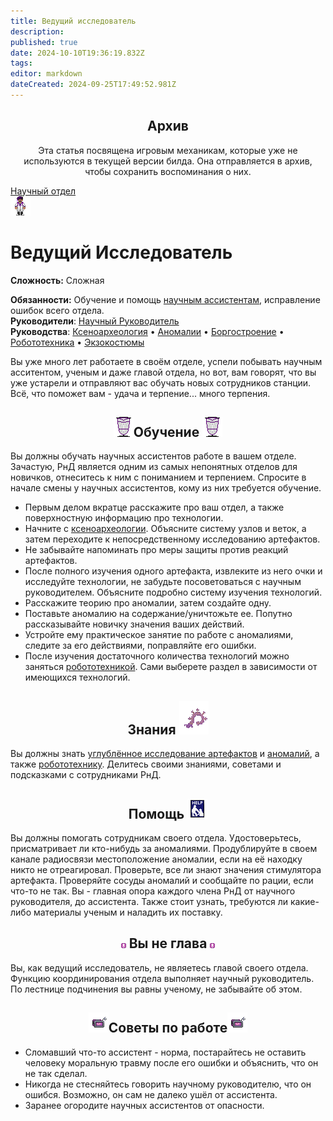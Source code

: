 ```yaml
---
title: Ведущий исследователь
description: 
published: true
date: 2024-10-10T19:36:19.832Z
tags: 
editor: markdown
dateCreated: 2024-09-25T17:49:52.981Z
---
```


<center>
<div class="warning-banner">
  <h2> Архив </h2>
  <p>Эта статья посвящена игровым механикам, которые уже не используются в текущей версии билда. Она отправляется в архив, чтобы сохранить воспоминания о них.</p><p>
</div>
</center>

<div style="display: flex; justify-content: center;">
<div class="roles-passport rnd">
  <div class="title rnd"><a href="/roles/scientificdepartment">Научный отдел</a></div>
  <div>
    <div><div><img src="/roles/leadresearcher.png"></div></div>
  <div><div>
    <h1>Ведущий Исследователь</h1>
    <p><strong>Сложность:</strong> Сложная</p>
    <strong>Обязанности:</strong> Обучение и помощь <a href="/roles/researchassistant">научным ассистентам</a>, исправление ошибок всего отдела.<br>
    <b>Руководители</b>: <a href="/roles/researchdirector" title="Научный Руководитель">Научный Руководитель</a><br>
    <b>Руководства</b>: <a href="/guides/xenoarcheology">Ксеноархеология</a> • <a href="/guides/anomalousresearch">Аномалии</a> • <a href="/guides/borgcreating">Боргостроение</a> • <a href="/guides/robotics">Робототехника</a> • <a href="/guides/exosuits">Экзокостюмы</a>
  </div></div>
  </div>
</div>
</div>

<p>Вы уже много лет работаете в своём отделе, успели побывать научным асситентом, ученым и даже главой отдела, но вот, вам говорят, что вы уже устарели и отправляют вас обучать новых сотрудников станции. Всё, что поможет вам - удача и терпение... много терпения.
  
## <center> <span class="down"> <img src="/roles/rnd/banner.png" class="png2"></span>Обучение<span class="down"> <img src="/roles/rnd/banner.png" class="png2"></span> 
Вы должны обучать научных ассистентов работе в вашем отделе. Зачастую, РнД является одним из самых непонятных отделов для новичков, отнеситесь к ним с пониманием и терпением. Спросите в начале смены у научных ассистентов, кому из них требуется обучение. 
 + Первым делом вкратце расскажите про ваш отдел, а также поверхностную информацию про технологии.
+ Начните с <a href="/guides/xenoarcheology" title="Ксеноархеология">ксеноархеологии</a>. Объясните систему узлов и веток, а затем переходите к непосредственному исследованию артефактов.
+ Не забывайте напоминать про меры защиты против реакций артефактов.
+ После полного изучения одного артефакта, извлеките из него очки и исследуйте технологии, не забудьте посоветоваться с научным руководителем. Объясните подробно систему изучения технологий.
+ Расскажите теорию про аномалии, затем создайте одну.
+ Поставьте аномалию на содержание/уничтожьте ее. Попутно рассказывайте новичку значения ваших действий.
+ Устройте ему практическое занятие по работе с аномалиями, следите за его действиями, поправляйте его ошибки.
+ После изучения достаточного количества технологий можно заняться <a href="/guides/robotics" title="Робототехника">робототехникой</a>. Сами выберете раздел в зависимости от имеющихся технологий.
 
  
## <center>Знания<span class="down"> <img src="/roles/rnd/art.png" class="png1"></span> 
Вы должны знать <a href="/guides/xenoarcheology" title="Ксеноархеология">углублённое исследование артефактов</a> и <a href="/guides/anomalousresearch" title="Аномалии">аномалий</a>, а также <a href="/guides/robotics" title="Робототехника">робототехнику</a>. Делитесь своими знаниями, советами и подсказками с сотрудниками РнД.
  
## <center>Помощь<span class="down"> <img src="/roles/rnd/help.png" class="png1"></span> 
Вы должны помогать сотрудникам своего отдела. Удостоверьтесь, присматривает ли кто-нибудь за аномалиями. Продублируйте в своем канале радиосвязи местоположение аномалии, если на её находку никто не отреагировал. Проверьте, все ли знают значения стимулятора артефакта. Проверяйте сосуды аномалий и сообщайте по рации, если что-то не так. Вы - главная опора каждого члена РнД от научного руководителя, до ассистента. Также стоит узнать, требуются ли какие-либо материалы ученым и наладить их поставку. 

## <center> <span class="down1"> <img src="/hud_icons/scientist's_icon.png" class="png3"></span> Вы не глава <span class="down1"> <img src="/hud_icons/scientist's_icon.png" class="png3"></span> 
Вы, как ведущий исследователь, не являетесь главой своего отдела. Функцию координирования отдела выполняет научный руководитель. По лестнице подчинения вы равны ученому, не забывайте об этом. 

## <center><img src="/roles/rnd/skaner.png" class="png1"><span class="up1">Советы по работе</span><img src="/roles/rnd/skaner.png" class="png1">

- Сломавший что-то ассистент - норма, постарайтесь не оставить человеку моральную травму после его ошибки и объяснить, что он не так сделал.
- Никогда не стесняйтесь говорить научному руководителю, что он ошибся. Возможно, он сам не далеко ушёл от ассистента.
- Заранее огородите научных ассистентов от опасности.


<div class="table"></div>